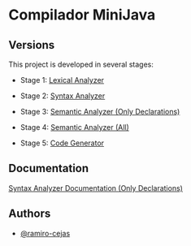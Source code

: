 
# Compilador MiniJava

## Versions

This project is developed in several stages:

- Stage 1: [Lexical Analyzer](https://github.com/ramiro-cejas/AnalizadorLexico2023)

- Stage 2: [Syntax Analyzer](https://github.com/ramiro-cejas/ceiSyntax)

- Stage 3: [Semantic Analyzer (Only Declarations)](https://github.com/ramiro-cejas/ceiSem)

- Stage 4: [Semantic Analyzer (All)](https://github.com/ramiro-cejas/ceiSemSecond)

- Stage 5: [Code Generator](https://github.com/ramiro-cejas/ceiGeneration)

## Documentation

[Syntax Analyzer Documentation (Only Declarations)](https://github.com/ramiro-cejas/ceiSyntax/blob/main/Informe%20CeI%20Analizador%20Sintactico.pdf)

## Authors

- [@ramiro-cejas](https://www.github.com/ramiro-cejas)

